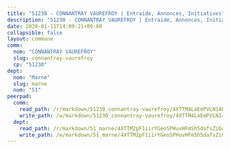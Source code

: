 ```yaml
---
title: "51230 - CONNANTRAY VAUREFROY | Entraide, Annonces, Initiatives"
description: "51230 - CONNANTRAY VAUREFROY | Entraide, Annonces, Initiatives"
date: 2020-01-11T14:09:21+09:00
collapsible: false
layout: commune
comm:
  nom: "CONNANTRAY VAUREFROY"
  slug: connantray-vaurefroy
  cp: "51230"
dept:
  nom: "Marne"
  slug: marne
  num: "51"
peerpad:
  comm:
    read_path: /r/markdown/51230_connantray-vaurefroy/4XTTM4LaEmPVLN14PWQyyzb6vDdvUHBmgQZBfrer3WT4omXkw
    write_path: /w/markdown/51230_connantray-vaurefroy/4XTTM4LaEmPVLN14PWQyyzb6vDdvUHBmgQZBfrer3WT4omXkw-K3TgUqSBv6qvuaKaQCJ2hd1qffcu3mXCjr3z1nRwBVuxvRWfEHtujCmZj97LSSEM6cpAPaDyaJzcHzUP2qt6pLjxHtd7XpU56RmdvRvR2xqXErHBa6Stpgaj9C7XSeseYEWZ67QP
  dept:
    read_path: /r/markdown/51_marne/4XTTM2pF1iirYGeoSPHuvHFmSh5dafsZiGuDVqApNYr9W2doe
    write_path: /w/markdown/51_marne/4XTTM2pF1iirYGeoSPHuvHFmSh5dafsZiGuDVqApNYr9W2doe-K3TgV7EpXmd75L5pz6aUTALihWsFeiubyposyfPgz6DbQby3ZQF3gNXaGqeRVGevfRz46yND7Y8QkCv5VozWFj5shZbEokjWNQrdmmsAHCxzuLQj5kuinh4kCdsefHKLdp7xhUwa
---
```


